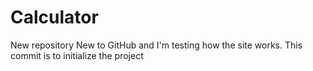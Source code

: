 # Calculator
New repository
New to GitHub and I'm testing how the site works. This commit is to initialize the project
